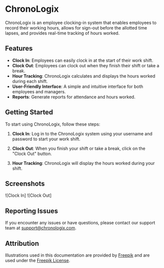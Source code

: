 # ChronoLogix

ChronoLogix is an employee clocking-in system that enables employees to record their working hours, allows for sign-out before the allotted time lapses, and provides real-time tracking of hours worked.

## Features

- **Clock In**: Employees can easily clock in at the start of their work shift.
- **Clock Out**: Employees can clock out when they finish their shift or take a break.
- **Hour Tracking**: ChronoLogix calculates and displays the hours worked during each shift.
- **User-Friendly Interface**: A simple and intuitive interface for both employees and managers.
- **Reports**: Generate reports for attendance and hours worked.

## Getting Started

To start using ChronoLogix, follow these steps:

1. **Clock In**:  Log in to the ChronoLogix system using your username and password to start your work shift.

2. **Clock Out**: When you finish your shift or take a break, click on the "Clock Out" button.

3. **Hour Tracking**: ChronoLogix will display the hours worked during your shift.

## Screenshots

![Clock In]
![Clock Out]

## Reporting Issues

If you encounter any issues or have questions, please contact our support team at [support@chronologix.com](mailto:support@chronologix.com).

## Attribution

Illustrations used in this documentation are provided by [Freepik](https://www.freepik.com) and are used under the [Freepik License](https://www.freepik.com/terms-of-use). 

